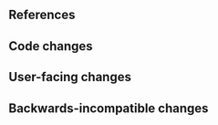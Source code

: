 <!--
Thanks for contributing to urljsf!
Please fill out the following items to submit a pull request.
See the contributing guidelines for more information:
https://github.com/deathbeds/urljsf/blob/main/CONTRIBUTING.md
-->

## References

<!-- Note issue numbers this pull request addresses (should be at least one, see contributing guidelines above). -->

<!-- Note any other pull requests that address this issue and how this pull request is different. -->

## Code changes

<!-- Describe the code changes and how they address the issue. -->

## User-facing changes

<!-- Describe any visual or user interaction changes and how they address the issue. -->

<!-- For visual changes, include before and after screenshots here. -->

## Backwards-incompatible changes

<!-- Describe any backwards-incompatible changes to urljsf public APIs. -->
